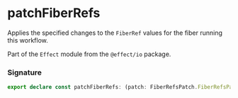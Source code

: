# patchFiberRefs

Applies the specified changes to the `FiberRef` values for the fiber
running this workflow.

Part of the `Effect` module from the `@effect/io` package.

### Signature

```typescript
export declare const patchFiberRefs: (patch: FiberRefsPatch.FiberRefsPatch) => Effect<never, never, void>
```
